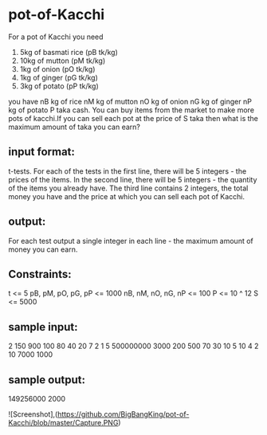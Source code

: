 # pot-of-Kacchi

For a pot of Kacchi you need
1. 5kg of basmati rice (pB tk/kg)
2. 10kg of mutton (pM tk/kg)
3. 1kg of onion (pO tk/kg)
4. 1kg of ginger (pG tk/kg)
5. 3kg of potato (pP tk/kg) 

you have 
nB kg of rice
nM kg of mutton
nO kg of onion
nG kg of ginger
nP kg of potato
P taka cash. You can buy items from the market to make more pots of kacchi.If you can sell each pot at the price of S taka then what is the maximum amount of taka you can earn?

input format:
-------------
t-tests. For each of the tests in the first line, there will be 5 integers - the prices of the items. In the second line, there will be 5 integers - the quantity of the items you already have. The third line contains 2 integers, the total money you have and the price at which you can sell each pot of Kacchi.

output:
-------------
For each test output a single integer in each line - the maximum amount of money you can earn.

Constraints:
-------------
t <= 5
pB, pM, pO, pG, pP <= 1000
nB, nM, nO, nG, nP <= 100
P <= 10 ^ 12
S <= 5000

sample input:
-------------
2
150 900 100 80 40
20 7 2 1 5
500000000 3000
200 500 70 30 10
5 10 4 2 10
7000 1000

sample output:
--------------
149256000
2000


![Screenshot],(https://github.com/BigBangKing/pot-of-Kacchi/blob/master/Capture.PNG)
